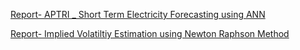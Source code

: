 [Report- APTRI _ Short Term Electricity Forecasting using ANN](https://github.com/aviral1117/aviral1117.github.io/blob/master/APTRI-%20Final%20Report_%20Short%20Term%20Electricity%20Load%20Prediction%20using%20ANN.pdf)

[Report- Implied Volatiltiy Estimation using Newton Raphson Method](https://github.com/aviral1117/aviral1117.github.io/blob/master/Implied%20Volatility%20Estimation%20using%20Newton%20Raphson%20Method-Final%20Report.pdf)
